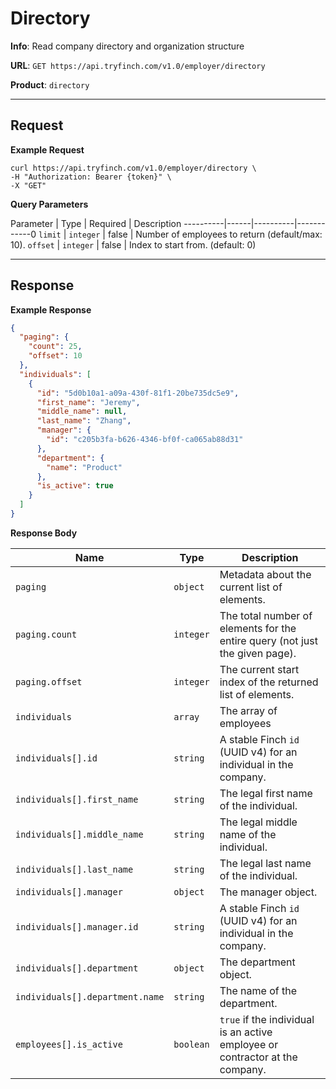 # Directory

**Info**: Read company directory and organization structure

**URL**: `GET https://api.tryfinch.com/v1.0/employer/directory`

**Product**: `directory`

***

## Request

**Example Request**

```shell
curl https://api.tryfinch.com/v1.0/employer/directory \
-H "Authorization: Bearer {token}" \
-X "GET"
```

**Query Parameters**

Parameter | Type | Required | Description
----------|------|----------|------------0
`limit` | `integer` | false | Number of employees to return (default/max: 10).
`offset` | `integer` | false | Index to start from. (default: 0)

***

## Response

**Example Response**

```json
{
  "paging": {
    "count": 25,
    "offset": 10
  },
  "individuals": [
    {
      "id": "5d0b10a1-a09a-430f-81f1-20be735dc5e9",
      "first_name": "Jeremy",
      "middle_name": null,
      "last_name": "Zhang",
      "manager": {
        "id": "c205b3fa-b626-4346-bf0f-ca065ab88d31"
      },
      "department": {
        "name": "Product"
      },
      "is_active": true
    }
  ]
}
```

**Response Body**

Name | Type | Description
-----|------|-------------
`paging` | `object` | Metadata about the current list of elements.
`paging.count` | `integer` | The total number of elements for the entire query (not just the given page).
`paging.offset` | `integer` | The current start index of the returned list of elements.
`individuals` | `array` | The array of employees
`individuals[].id` | `string` | A stable Finch `id` (UUID v4) for an individual in the company.
`individuals[].first_name` | `string` | The legal first name of the individual.
`individuals[].middle_name` | `string` | The legal middle name of the individual.
`individuals[].last_name` | `string` | The legal last name of the individual.
`individuals[].manager` | `object` | The manager object.
`individuals[].manager.id` | `string` | A stable Finch `id` (UUID v4) for an individual in the company.
`individuals[].department` | `object` | The department object.
`individuals[].department.name` | `string` | The name of the department.
`employees[].is_active` | `boolean` | `true` if the individual is an active employee or contractor at the company.